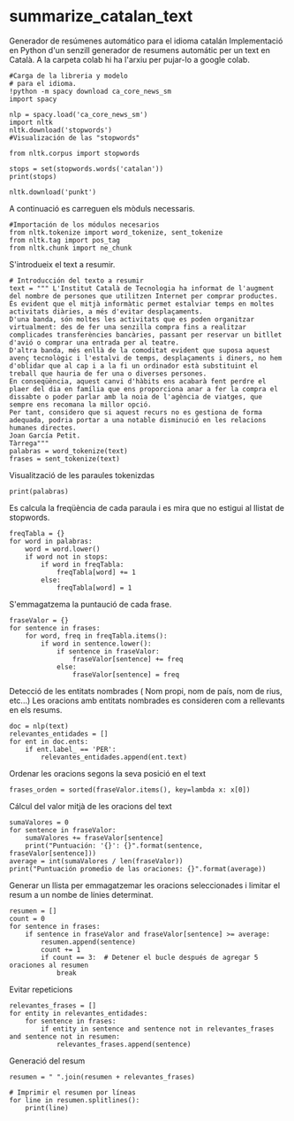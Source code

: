 # summarize_catalan_text
Generador de resúmenes automático para el idioma catalán
Implementació en Python d'un senzill generador de resumens automátic per un text en Català.
A la carpeta colab hi ha l'arxiu per pujar-lo a google colab.
```
#Carga de la libreria y modelo
# para el idioma.
!python -m spacy download ca_core_news_sm
import spacy

nlp = spacy.load('ca_core_news_sm')
import nltk
nltk.download('stopwords')
#Visualización de las "stopwords"

from nltk.corpus import stopwords

stops = set(stopwords.words('catalan'))
print(stops)

nltk.download('punkt')
```
A continuació es carreguen els mòduls necessaris.
```
#Importación de los módulos necesarios
from nltk.tokenize import word_tokenize, sent_tokenize
from nltk.tag import pos_tag
from nltk.chunk import ne_chunk
```
S'introdueix el text a resumir.
```
# Introducción del texto a resumir
text = """ L'Institut Català de Tecnologia ha informat de l'augment del nombre de persones que utilitzen Internet per comprar productes. 
És evident que el mitjà informàtic permet estalviar temps en moltes activitats diàries, a més d'evitar desplaçaments. 
D'una banda, són moltes les activitats que es poden organitzar virtualment: des de fer una senzilla compra fins a realitzar complicades transferències bancàries, passant per reservar un bitllet d'avió o comprar una entrada per al teatre. 
D'altra banda, més enllà de la comoditat evident que suposa aquest avenç tecnològic i l'estalvi de temps, desplaçaments i diners, no hem d'oblidar que al cap i a la fi un ordinador està substituint el treball que hauria de fer una o diverses persones. 
En conseqüència, aquest canvi d'hàbits ens acabarà fent perdre el plaer del dia en família que ens proporciona anar a fer la compra el dissabte o poder parlar amb la noia de l'agència de viatges, que sempre ens recomana la millor opció. 
Per tant, considero que si aquest recurs no es gestiona de forma adequada, podria portar a una notable disminució en les relacions humanes directes. 
Joan García Petit. 
Tàrrega"""
palabras = word_tokenize(text)
frases = sent_tokenize(text)
```
Visualització de les paraules tokenizdas
```
print(palabras)
```
Es calcula la freqüència de cada paraula i es mira que no estigui al llistat de stopwords.
```
freqTabla = {}
for word in palabras:
    word = word.lower()
    if word not in stops:
        if word in freqTabla:
            freqTabla[word] += 1
        else:
            freqTabla[word] = 1
```
S'emmagatzema la puntaució de cada frase.
```
fraseValor = {}
for sentence in frases:
    for word, freq in freqTabla.items():
        if word in sentence.lower():
            if sentence in fraseValor:
                fraseValor[sentence] += freq
            else:
                fraseValor[sentence] = freq

```
Detecció de les entitats nombrades ( Nom propi, nom de país, nom de rius, etc...)
Les oracions amb entitats nombrades es consideren com a rellevants en els resums.

```
doc = nlp(text)
relevantes_entidades = []
for ent in doc.ents:
    if ent.label_ == 'PER':
        relevantes_entidades.append(ent.text)

```
Ordenar les oracions segons la seva posició en el text
```
frases_orden = sorted(fraseValor.items(), key=lambda x: x[0])
```
Cálcul del valor mitjà de les oracions del text
```
sumaValores = 0
for sentence in fraseValor:
    sumaValores += fraseValor[sentence]
    print("Puntuación: '{}': {}".format(sentence, fraseValor[sentence]))
average = int(sumaValores / len(fraseValor))
print("Puntuación promedio de las oraciones: {}".format(average))
```
Generar un llista per emmagatzemar les oracions seleccionades i limitar el resum a un nombe de línies determinat.
```
resumen = []
count = 0
for sentence in frases:
    if sentence in fraseValor and fraseValor[sentence] >= average:
        resumen.append(sentence)
        count += 1
        if count == 3:  # Detener el bucle después de agregar 5 oraciones al resumen
            break
```
Evitar repeticions
```
relevantes_frases = []
for entity in relevantes_entidades:
    for sentence in frases:
        if entity in sentence and sentence not in relevantes_frases and sentence not in resumen:
            relevantes_frases.append(sentence)
```
Generació del resum
```
resumen = " ".join(resumen + relevantes_frases)

# Imprimir el resumen por líneas
for line in resumen.splitlines():
    print(line)

```

